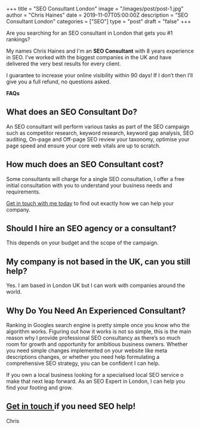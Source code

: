 +++
title = "SEO Consultant London"
image = "/images/post/post-1.jpg"
author = "Chris Haines"
date = 2019-11-07T05:00:00Z
description = "SEO Consultant London"
categories = ["SEO"]
type = "post"
draft = "false"
+++

Are you searching for an SEO consultant in London that gets you #1 rankings?

My names Chris Haines and I'm an **SEO Consultant** with 8 years experience in SEO. I’ve worked with the biggest companies in the UK and have delivered the very best results for every client.

I guarantee to increase your online visibility within 90 days! If I don’t then I’ll give you a full refund, no questions asked.

**FAQs**

## What does an SEO Consultant Do?

An SEO consultant will perform various tasks as part of the SEO campaign such as competitor research, keyword research, keyword gap analysis, SEO auditing, On-page and Off-page SEO review your taxonomy, optimise your page speed and ensure your core web vitals are up to scratch.  

## How much does an SEO Consultant cost?

Some consultants will charge for a single SEO consultation, I offer a free initial consultation with you to understand your business needs and requirements.

[Get in touch with me today](/contact) to find out exactly how we can help your company.

## Should I hire an SEO agency or a consultant?

This depends on your budget and the scope of the campaign.

## My company is not based in the UK, can you still help?

Yes. I am based in London UK but I can work with companies around the world.

## Why Do You Need An Experienced Consultant?

Ranking in Googles search engine is pretty simple once you know who the algorithm works. Figuring out how it works is not so simple, this is the main reason why I provide professional SEO consultancy as there’s so much room for growth and opportunity for ambitious business owners. Whether you need simple changes implemented on your website like meta descriptions changes, or whether you need help formulating a comprehensive SEO strategy, you can be confident I can help.

If you own a local business looking for a specialised local SEO service o make that next leap forward. As an SEO Expert in London, I can help you find your footing and grow.

## [Get in touch ](/contact) if you need SEO help!

Chris
